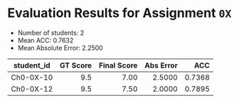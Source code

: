 # Evaluation Results for Assignment `0X`

- Number of students: 2
- Mean ACC: 0.7632
- Mean Absolute Error: 2.2500

| student_id | GT Score | Final Score | Abs Error | ACC  |
|------------|---------:|------------:|----------:|-----:|
| Ch0-0X-10 | 9.5 | 7.00 | 2.5000 | 0.7368 |
| Ch0-0X-12 | 9.5 | 7.50 | 2.0000 | 0.7895 |

